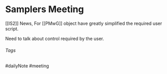 # Samplers Meeting

[[IS2]] News, For [[PMwG]] object have greatly simplified the required user script.

Need to talk about control required by the user.

###### Tags

#dailyNote #meeting